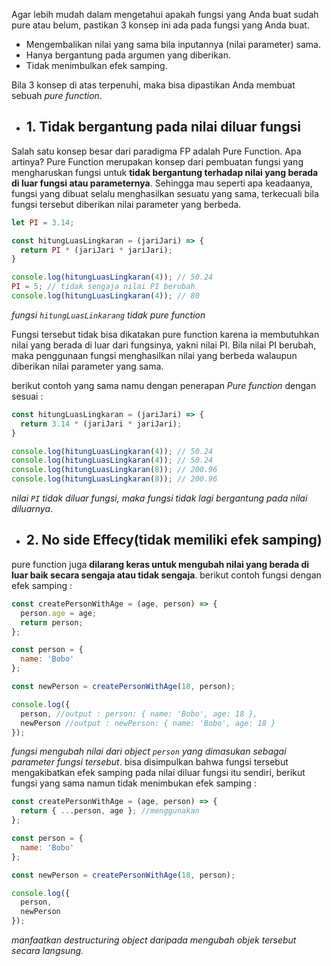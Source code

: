 Agar lebih mudah dalam mengetahui apakah fungsi yang Anda buat sudah pure atau belum, pastikan 3 konsep ini ada pada fungsi yang Anda buat.

-   Mengembalikan nilai yang sama bila inputannya (nilai parameter) sama.
-   Hanya bergantung pada argumen yang diberikan.
-   Tidak menimbulkan efek samping.

Bila 3 konsep di atas terpenuhi, maka bisa dipastikan Anda membuat sebuah _pure function_.

- ## 1. Tidak bergantung pada nilai diluar fungsi
Salah satu konsep besar dari paradigma FP adalah Pure Function. Apa artinya? Pure Function merupakan konsep dari pembuatan fungsi yang mengharuskan fungsi untuk **tidak bergantung terhadap nilai yang berada di luar fungsi atau parameternya**. Sehingga mau seperti apa keadaanya, fungsi yang dibuat selalu menghasilkan sesuatu yang sama, terkecuali bila fungsi tersebut diberikan nilai parameter yang berbeda.

```js
let PI = 3.14;

const hitungLuasLingkaran = (jariJari) => {
  return PI * (jariJari * jariJari); 
}

console.log(hitungLuasLingkaran(4)); // 50.24
PI = 5; // tidak sengaja nilai PI berubah
console.log(hitungLuasLingkaran(4)); // 80
```
*fungsi `hitungLuasLinkarang` tidak pure function*

Fungsi tersebut tidak bisa dikatakan pure function karena ia membutuhkan nilai yang berada di luar dari fungsinya, yakni nilai PI. Bila nilai PI berubah, maka penggunaan fungsi menghasilkan nilai yang berbeda walaupun diberikan nilai parameter yang sama.

berikut contoh yang sama namu dengan penerapan *Pure function* dengan sesuai :
```js
const hitungLuasLingkaran = (jariJari) => {
  return 3.14 * (jariJari * jariJari); 
}

console.log(hitungLuasLingkaran(4)); // 50.24
console.log(hitungLuasLingkaran(4)); // 50.24
console.log(hitungLuasLingkaran(8)); // 200.96
console.log(hitungLuasLingkaran(8)); // 200.96
```
*nilai `PI` tidak diluar fungsi, maka fungsi tidak lagi bergantung pada nilai diluarnya*.

- ## 2. No side Effecy(tidak memiliki efek samping)

pure function juga **dilarang keras untuk mengubah nilai yang berada di luar baik secara sengaja atau tidak sengaja**. berikut contoh fungsi dengan efek samping :
```js
const createPersonWithAge = (age, person) => {
  person.age = age;
  return person;
};

const person = {
  name: 'Bobo'
};

const newPerson = createPersonWithAge(18, person);

console.log({
  person, //output : person: { name: 'Bobo', age: 18 },
  newPerson //output : newPerson: { name: 'Bobo', age: 18 }
});

```
*fungsi mengubah nilai dari object `person` yang dimasukan sebagai parameter fungsi tersebut*.
bisa disimpulkan bahwa fungsi tersebut mengakibatkan efek samping pada nilai diluar fungsi itu sendiri, berikut fungsi yang sama namun tidak menimbukan efek samping :
```js
const createPersonWithAge = (age, person) => {
  return { ...person, age }; //menggunakan 
};

const person = {
  name: 'Bobo'
};

const newPerson = createPersonWithAge(18, person);

console.log({
  person,
  newPerson
});
```
*manfaatkan destructuring object daripada mengubah objek tersebut secara langsung.*
